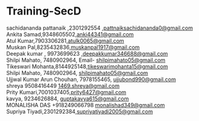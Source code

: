 # Training-SecD

sachidananda pattanaik ,2301292554 ,pattnaiksachidananda0@gmail.com </br>
Ankita Samad,9348605502,anki44341@gmail.com</br>
Atul Kumar,7903306281,atulk0065@gmail.com</br>
Muskan Pal,8235432836,muskanpal1917@gmail.com</br>
Deepak kumar , 9973699623 ,deepakkumar346688@gmail.com</br>
Shilpi Mahato,  7480902964, Email- shilpimahato05@gmail.com</br>
Tikeswari Mohanta,8144925148,tikeswarimohanta15@gmail.com</br>
Shilpi Mahato,  7480902964, shilpimahato05@gmail.com</br>
Ujjwal Kumar Arun Chouhan, 7978155465, ujjubond990@gmail.com</br>
shreya 9508416449 1469.shreya@gmail.com</br>
Prity Kumari,7001037405,prity6427@gmail.com</br>
kavya, 9234626884, guptakavya615@gmail.com</br>
MONALISHA DAS +918249066798 monalishad349@gmail.com</br>
Supriya Tiyadi,2301292384,supriyatiyadi2005@gmail.com</br>

